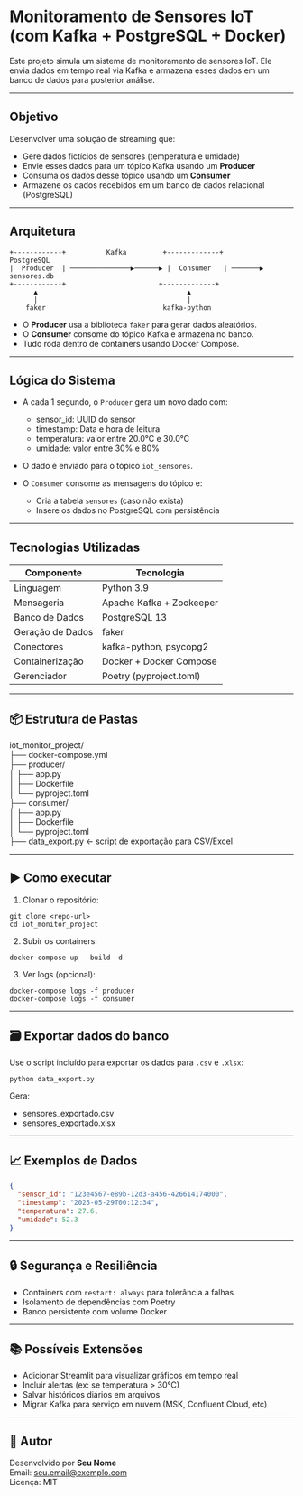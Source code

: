 # Monitoramento de Sensores IoT (com Kafka + PostgreSQL + Docker)

Este projeto simula um sistema de monitoramento de sensores IoT. Ele envia dados em tempo real via Kafka e armazena esses dados em um banco de dados para posterior análise.

---

## Objetivo

Desenvolver uma solução de streaming que:

- Gere dados fictícios de sensores (temperatura e umidade)
- Envie esses dados para um tópico Kafka usando um **Producer**
- Consuma os dados desse tópico usando um **Consumer**
- Armazene os dados recebidos em um banco de dados relacional (PostgreSQL)

---

## Arquitetura

```
+------------+          Kafka         +-------------+         PostgreSQL
|  Producer  | ───────────────▶──────▶ |  Consumer   | ───────▶  sensores.db
+------------+                       +-------------+          
      ▲                                     ▲
      |                                     |
    faker                             kafka-python
```

- O **Producer** usa a biblioteca `faker` para gerar dados aleatórios.
- O **Consumer** consome do tópico Kafka e armazena no banco.
- Tudo roda dentro de containers usando Docker Compose.

---

## Lógica do Sistema

- A cada 1 segundo, o `Producer` gera um novo dado com:
  - sensor_id: UUID do sensor
  - timestamp: Data e hora de leitura
  - temperatura: valor entre 20.0°C e 30.0°C
  - umidade: valor entre 30% e 80%

- O dado é enviado para o tópico `iot_sensores`.

- O `Consumer` consome as mensagens do tópico e:
  - Cria a tabela `sensores` (caso não exista)
  - Insere os dados no PostgreSQL com persistência

---

## Tecnologias Utilizadas

| Componente      | Tecnologia              |
|-----------------|--------------------------|
| Linguagem       | Python 3.9               |
| Mensageria      | Apache Kafka + Zookeeper |
| Banco de Dados  | PostgreSQL 13            |
| Geração de Dados| faker                    |
| Conectores      | kafka-python, psycopg2   |
| Containerização | Docker + Docker Compose  |
| Gerenciador     | Poetry (pyproject.toml)  |

---

## 📦 Estrutura de Pastas

iot_monitor_project/  
├── docker-compose.yml  
├── producer/  
│   ├── app.py  
│   ├── Dockerfile  
│   └── pyproject.toml  
├── consumer/  
│   ├── app.py  
│   ├── Dockerfile  
│   └── pyproject.toml  
├── data_export.py  ← script de exportação para CSV/Excel  

---

## ▶️ Como executar

1. Clonar o repositório:

```
git clone <repo-url>
cd iot_monitor_project
```

2. Subir os containers:

```
docker-compose up --build -d
```

3. Ver logs (opcional):

```
docker-compose logs -f producer
docker-compose logs -f consumer
```

---

## 🗃️ Exportar dados do banco

Use o script incluído para exportar os dados para `.csv` e `.xlsx`:

```
python data_export.py
```

Gera:

- sensores_exportado.csv  
- sensores_exportado.xlsx

---

## 📈 Exemplos de Dados

```json
{
  "sensor_id": "123e4567-e89b-12d3-a456-426614174000",
  "timestamp": "2025-05-29T00:12:34",
  "temperatura": 27.6,
  "umidade": 52.3
}
```

---

## 🔒 Segurança e Resiliência

- Containers com `restart: always` para tolerância a falhas  
- Isolamento de dependências com Poetry  
- Banco persistente com volume Docker

---

## 📚 Possíveis Extensões

- Adicionar Streamlit para visualizar gráficos em tempo real  
- Incluir alertas (ex: se temperatura > 30°C)  
- Salvar históricos diários em arquivos  
- Migrar Kafka para serviço em nuvem (MSK, Confluent Cloud, etc)

---

## 👤 Autor

Desenvolvido por **Seu Nome**  
Email: seu.email@exemplo.com  
Licença: MIT
